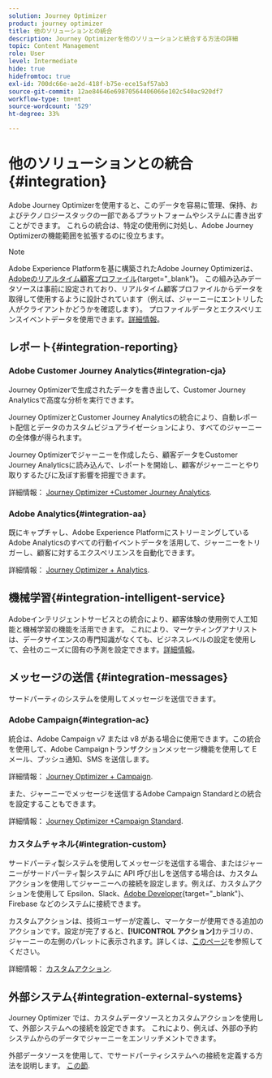 ```yaml
---
solution: Journey Optimizer
product: journey optimizer
title: 他のソリューションとの統合
description: Journey Optimizerを他のソリューションと統合する方法の詳細
topic: Content Management
role: User
level: Intermediate
hide: true
hidefromtoc: true
exl-id: 700dc66e-ae2d-418f-b75e-ece15af57ab3
source-git-commit: 12ae84646e69870564406066e102c540ac920df7
workflow-type: tm+mt
source-wordcount: '529'
ht-degree: 33%

---
```


# 他のソリューションとの統合 {#integration}

Adobe Journey Optimizerを使用すると、このデータを容易に管理、保持、およびテクノロジースタックの一部であるプラットフォームやシステムに書き出すことができます。 これらの統合は、特定の使用例に対処し、Adobe Journey Optimizerの機能範囲を拡張するのに役立ちます。

>[!NOTE]
>
> Adobe Experience Platformを基に構築されたAdobe Journey Optimizerは、 [Adobeのリアルタイム顧客プロファイル](https://experienceleague.adobe.com/docs/experience-platform/profile/home.html?lang=ja){target=&quot;_blank&quot;}。 この組み込みデータソースは事前に設定されており、リアルタイム顧客プロファイルからデータを取得して使用するように設計されています（例えば、ジャーニーにエントリした人がクライアントかどうかを確認します）。 プロファイルデータとエクスペリエンスイベントデータを使用できます。[詳細情報](../datasource/adobe-experience-platform-data-source.md)。

## レポート{#integration-reporting}

### Adobe Customer Journey Analytics{#integration-cja}

Journey Optimizerで生成されたデータを書き出して、Customer Journey Analyticsで高度な分析を実行できます。

Journey OptimizerとCustomer Journey Analyticsの統合により、自動レポート配信とデータのカスタムビジュアライゼーションにより、すべてのジャーニーの全体像が得られます。

Journey Optimizerでジャーニーを作成したら、顧客データをCustomer Journey Analyticsに読み込んで、レポートを開始し、顧客がジャーニーとやり取りするたびに及ぼす影響を把握できます。

詳細情報： [Journey Optimizer +Customer Journey Analytics](../reports/cja-ajo.md).

### Adobe Analytics{#integration-aa}

既にキャプチャし、Adobe Experience PlatformにストリーミングしているAdobe Analyticsのすべての行動イベントデータを活用して、ジャーニーをトリガーし、顧客に対するエクスペリエンスを自動化できます。

詳細情報： [Journey Optimizer + Analytics](../event/about-analytics.md).

## 機械学習{#integration-intelligent-service}

Adobeインテリジェントサービスとの統合により、顧客体験の使用例で人工知能と機械学習の機能を活用できます。 これにより、マーケティングアナリストは、データサイエンスの専門知識がなくても、ビジネスレベルの設定を使用して、会社のニーズに固有の予測を設定できます。[詳細情報](../building-journeys/ai-services-overview.md)。

## メッセージの送信 {#integration-messages}

サードパーティのシステムを使用してメッセージを送信できます。

### Adobe Campaign{#integration-ac}

統合は、Adobe Campaign v7 または v8 がある場合に使用できます。この統合を使用して、Adobe Campaignトランザクションメッセージ機能を使用して E メール、プッシュ通知、SMS を送信します。

詳細情報： [Journey Optimizer + Campaign](../building-journeys/ajo-ac.md).

また、ジャーニーでメッセージを送信するAdobe Campaign Standardとの統合を設定することもできます。

詳細情報： [Journey Optimizer +Campaign Standard](../building-journeys/ajo-ac.md).

### カスタムチャネル{#integration-custom}

サードパーティ製システムを使用してメッセージを送信する場合、またはジャーニーがサードパーティ製システムに API 呼び出しを送信する場合は、カスタムアクションを使用してジャーニーへの接続を設定します。例えば、カスタムアクションを使用して Epsilon、Slack、[Adobe Developer](https://developer.adobe.com/){target=&quot;_blank&quot;}、Firebase などのシステムに接続できます。

カスタムアクションは、技術ユーザーが定義し、マーケターが使用できる追加のアクションです。設定が完了すると、**[!UICONTROL アクション]**&#x200B;カテゴリの、ジャーニーの左側のパレットに表示されます。詳しくは、[このページ](../building-journeys/about-journey-activities.md#action-activities)を参照してください。

詳細情報： [カスタムアクション](../action/about-custom-action-configuration.md).

## 外部システム{#integration-external-systems}

Journey Optimizer では、カスタムデータソースとカスタムアクションを使用して、外部システムへの接続を設定できます。 これにより、例えば、外部の予約システムからのデータでジャーニーをエンリッチメントできます。

外部データソースを使用して、でサードパーティシステムへの接続を定義する方法を説明します。 [この節](../datasource/external-data-sources.md).
